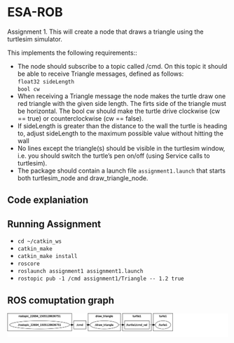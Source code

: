 # ESA-ROB

Assignment 1. This will create a node that draws a triangle using the turtlesim simulator.  

This implements the following requirements::
* The node should subscribe to a topic called /cmd. On this topic it should be able to receive Triangle messages, defined as follows:  
`float32 sideLength`  
`bool cw`
* When receiving a Triangle message the node makes the turtle draw one red triangle with the given side length. The firts side of the triangle must be horizontal. The bool cw should make the turtle drive clockwise (cw == true) or counterclockwise (cw == false).
* If sideLength is greater than the distance to the wall the turtle is heading to, adjust sideLength to the maximum possible value without hitting the wall
* No lines except the triangle(s) should be visible in the turtlesim window, i.e. you should switch the turtle’s pen on/off (using Service calls to turtlesim).
* The package should contain a launch file `assignment1.launch` that starts both turtlesim_node and draw_triangle_node.

## Code explaniation

## Running Assignment

* `cd ~/catkin_ws`
* `catkin_make`
* `catkin_make install`
* `roscore`
* `roslaunch assignment1 assignment1.launch`
* `rostopic pub -1 /cmd assignment1/Triangle -- 1.2 true`

## ROS comuptation graph
![ROS Computation Graph](rosgraph.svg)